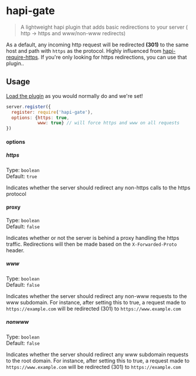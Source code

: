 hapi-gate
==================

> A lightweight hapi plugin that adds basic redirections to your server ( http -> https and www/non-www redirects)

As a default, any incoming http request will be redirected **(301)** to the same host and path with `https` as the protocol. 
Highly influenced from [hapi-require-https](https://github.com/bendrucker/hapi-require-https). If you're only looking for https redirections, you can use that plugin..

## Usage

[Load the plugin](http://hapijs.com/tutorials/plugins#loading-a-plugin) as you would normally do and we're set!

```js
server.register({
  register: require('hapi-gate'),
  options: {https: true,
            www: true} // will force https and www on all requests
})
```

#### options

##### **https**

Type: `boolean`  
Default: `true`

Indicates whether the server should redirect any non-https calls to the https protocol

#### **proxy**

Type: `boolean`  
Default: `false`

Indicates whether or not the server is behind a proxy handling the https traffic. Redirections will then be made based on the `X-Forwarded-Proto` header.

##### **www**

Type: `boolean`  
Default: `false`

Indicates whether the server should redirect any non-www requests to the www subdomain. For instance, after setting this to true, a request made to `https://example.com` will be redirected (301) to `https://www.example.com`

##### **nonwww**

Type: `boolean`  
Default: `false`

Indicates whether the server should redirect any www subdomain requests to the root domain. For instance, after setting this to true, a request made to `https://www.example.com` will be redirected (301) to `https://example.com`
